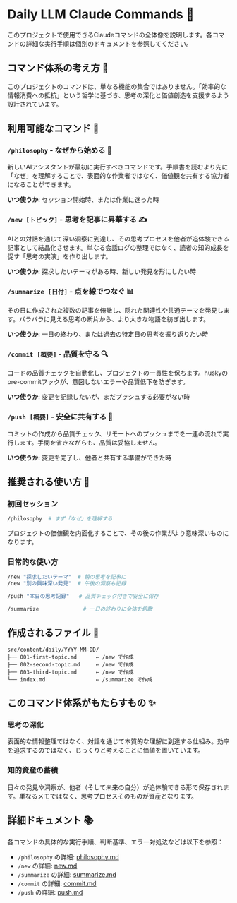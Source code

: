 # Daily LLM Claude Commands 🤖

このプロジェクトで使用できるClaudeコマンドの全体像を説明します。各コマンドの詳細な実行手順は個別のドキュメントを参照してください。

## コマンド体系の考え方 🎯

このプロジェクトのコマンドは、単なる機能の集合ではありません。「効率的な情報消費への抵抗」という哲学に基づき、思考の深化と価値創造を支援するよう設計されています。

## 利用可能なコマンド 📝

### `/philosophy` - なぜから始める 🧭

新しいAIアシスタントが最初に実行すべきコマンドです。手順書を読むより先に「なぜ」を理解することで、表面的な作業者ではなく、価値観を共有する協力者になることができます。

**いつ使うか**: セッション開始時、または作業に迷った時

### `/new [トピック]` - 思考を記事に昇華する ✍️

AIとの対話を通じて深い洞察に到達し、その思考プロセスを他者が追体験できる記事として結晶化させます。単なる会話ログの整理ではなく、読者の知的成長を促す「思考の実演」を作り出します。

**いつ使うか**: 探求したいテーマがある時、新しい発見を形にしたい時

### `/summarize [日付]` - 点を線でつなぐ 📊

その日に作成された複数の記事を俯瞰し、隠れた関連性や共通テーマを発見します。バラバラに見える思考の断片から、より大きな物語を紡ぎ出します。

**いつ使うか**: 一日の終わり、または過去の特定日の思考を振り返りたい時

### `/commit [概要]` - 品質を守る 🔍

コードの品質チェックを自動化し、プロジェクトの一貫性を保ちます。huskyのpre-commitフックが、意図しないエラーや品質低下を防ぎます。

**いつ使うか**: 変更を記録したいが、まだプッシュする必要がない時

### `/push [概要]` - 安全に共有する 🚀

コミットの作成から品質チェック、リモートへのプッシュまでを一連の流れで実行します。手間を省きながらも、品質は妥協しません。

**いつ使うか**: 変更を完了し、他者と共有する準備ができた時

## 推奨される使い方 🔄

### 初回セッション

```bash
/philosophy  # まず「なぜ」を理解する
```

プロジェクトの価値観を内面化することで、その後の作業がより意味深いものになります。

### 日常的な使い方

```bash
/new "探求したいテーマ"  # 朝の思考を記事に
/new "別の興味深い発見"  # 午後の洞察も記録

/push "本日の思考記録"   # 品質チェック付きで安全に保存

/summarize              # 一日の終わりに全体を俯瞰
```

## 作成されるファイル 📁

```
src/content/daily/YYYY-MM-DD/
├── 001-first-topic.md      ← /new で作成
├── 002-second-topic.md     ← /new で作成
├── 003-third-topic.md      ← /new で作成
└── index.md                ← /summarize で作成
```

## このコマンド体系がもたらすもの ✨

### 思考の深化

表面的な情報整理ではなく、対話を通じて本質的な理解に到達する仕組み。効率を追求するのではなく、じっくりと考えることに価値を置いています。

### 知的資産の蓄積

日々の発見や洞察が、他者（そして未来の自分）が追体験できる形で保存されます。単なるメモではなく、思考プロセスそのものが資産となります。

## 詳細ドキュメント 📚

各コマンドの具体的な実行手順、判断基準、エラー対処法などは以下を参照：

- `/philosophy` の詳細: [philosophy.md](./philosophy.md)
- `/new` の詳細: [new.md](./new.md)
- `/summarize` の詳細: [summarize.md](./summarize.md)
- `/commit` の詳細: [commit.md](./commit.md)
- `/push` の詳細: [push.md](./push.md)
